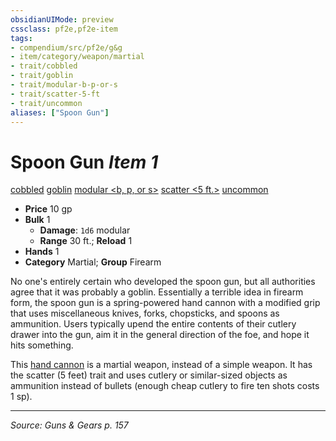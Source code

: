 ```yaml
---
obsidianUIMode: preview
cssclass: pf2e,pf2e-item
tags:
- compendium/src/pf2e/g&g
- item/category/weapon/martial
- trait/cobbled
- trait/goblin
- trait/modular-b-p-or-s
- trait/scatter-5-ft
- trait/uncommon
aliases: ["Spoon Gun"]
---
```

# Spoon Gun *Item 1*  
[cobbled](cobbled-g-g.md "Cobbled Weapon Trait")  [goblin](goblin.md "Goblin Ancestry & Heritage Trait")  [modular <b, p, or s>](rules/traits/modular-b-p-or-s-logm.md "Modular Weapon Trait")  [scatter <5 ft.>](rules/traits/scatter-5-ft-g-g.md "Scatter Weapon Trait")  [uncommon](uncommon.md "Uncommon Rarity Trait")  

- **Price** 10 gp
- **Bulk** 1
  - **Damage**: `1d6` modular
  - **Range** 30 ft.; **Reload** 1
- **Hands** 1
- **Category** Martial; **Group** Firearm 

No one's entirely certain who developed the spoon gun, but all authorities agree that it was probably a goblin. Essentially a terrible idea in firearm form, the spoon gun is a spring-powered hand cannon with a modified grip that uses miscellaneous knives, forks, chopsticks, and spoons as ammunition. Users typically upend the entire contents of their cutlery drawer into the gun, aim it in the general direction of the foe, and hope it hits something.

This [hand cannon](hand-cannon-g-g.md) is a martial weapon, instead of a simple weapon. It has the scatter (5 feet) trait and uses cutlery or similar-sized objects as ammunition instead of bullets (enough cheap cutlery to fire ten shots costs 1 sp).


---
*Source: Guns & Gears p. 157*